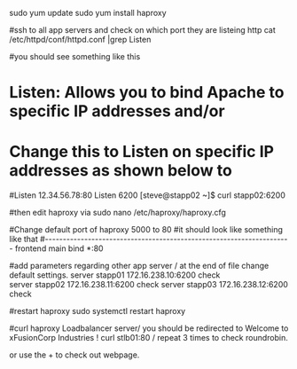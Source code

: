 sudo yum update 
sudo yum install haproxy 

#ssh to all app servers and check on which port they are listeing http 
 cat /etc/httpd/conf/httpd.conf |grep Listen
 
 #you  should see something like this 
 
 # Listen: Allows you to bind Apache to specific IP addresses and/or
# Change this to Listen on specific IP addresses as shown below to
#Listen 12.34.56.78:80
Listen 6200
[steve@stapp02 ~]$ curl stapp02:6200

#then edit haproxy via 
sudo nano /etc/haproxy/haproxy.cfg

#Change default port of haproxy 5000 to 80
#it should look like something like that 
#---------------------------------------------------------------------
frontend main
    bind *:80 

#add parameters regarding other app server / at the end of file change default settings.
server stapp01 172.16.238.10:6200 check                 
server stapp02 172.16.238.11:6200 check 
server stapp03 172.16.238.12:6200 check 

#restart haproxy 
sudo systemctl restart haproxy

#curl haproxy Loadbalancer server/ you should be redirected to Welcome to xFusionCorp Industries !
curl stlb01:80  / repeat 3 times to check roundrobin.

or use the + to check out webpage. 
